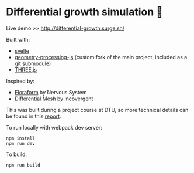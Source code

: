 # Differential growth simulation 🌸

Live demo >> http://differential-growth.surge.sh/

Built with:

* [svelte](https://svelte.dev/)
* [geometry-processing-js](https://github.com/GeometryCollective/geometry-processing-js) (custom fork of the main project, included as a git submodule)
* [THREE.js](https://threejs.org/)

Inspired by:

* [Floraform](https://n-e-r-v-o-u-s.com/blog/?p=6721) by Nervous System
* [Differential Mesh](https://inconvergent.net/generative/differential-mesh/) by incovergent

This was built during a project course at DTU, so more technical details can be found in this [report](https://em-yu.github.io/media/papers/interactive-diff-growth.pdf).

To run locally with webpack dev server:

```
npm install
npm run dev
```

To build:

```npm run build```